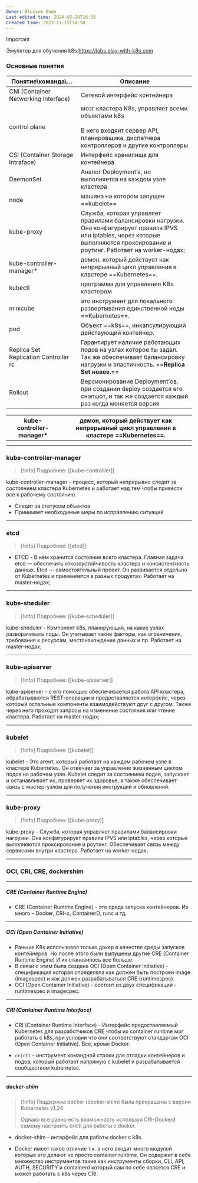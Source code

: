 ```yaml
---
Owner: Blossom Dude
Last edited time: 2024-05-26T16:36
Created time: 2023-11-15T14:58
---
```

> [!important]  
> Эмулятор для обучения k8s:https://labs.play-with-k8s.com  
  

### Основные понятия

| Понятие\команда\…                                     | Описание                                                                                                                                                                             |
| ----------------------------------------------------- | ------------------------------------------------------------------------------------------------------------------------------------------------------------------------------------ |
| CNI (Container Networking Interface)                  | Сетевой интерфейс контейнера                                                                                                                                                         |
| control plane                                         | мозг кластера K8s, управляет всеми объектами k8s  <br>  <br>В него входяит сервер API, планировщика, диспетчера контроллеров и другие контроллеры                                    |
| CSI (Container Storage Intraface)                     | Интерфейс хранилища для контейнера                                                                                                                                                   |
| DaemonSet                                             | Аналог Deployment’a, но выполняется на каждом узле кластера                                                                                                                          |
| node                                                  | машина на котором запущен ==kubelet==                                                                                                                                                |
| kube-proxy                                            | Служба, которая управляет правилами балансировки нагрузки. Она конфигурирует правила IPVS или iptables, через которые выполняются проксирование и роутинг. Работает на worker-нодах; |
| kube-controller-manager*                              | демон, который действует как непрерывный цикл управления в кластере ==Kubernetes==.                                                                                                  |
| kubectl                                               | программа для управления K8s кластером                                                                                                                                               |
| minicube                                              | это инструмент для локального развертывания единственной ноды ==Kubernetes==.                                                                                                        |
| pod                                                   | Объект ==k8s==, инкапсулирующий действующий контейнер.                                                                                                                               |
| Replica Set  <br>Replication Controller  <br>rc  <br> | Гарантирует наличие работающих подов на узлах которое ты задал. Так же обеспечивает балансировку нагрузки и эластичность. ==**Replica Set новее.**==                                 |
| Rollout                                               | Версионирование Deployment’ов, при создании deploy создается его снэпшот, и так же создается каждый раз когда меняется версия                                                        |

| kube-controller-manager* | демон, который действует как непрерывный цикл управления в кластере ==Kubernetes==. |
| ------------------------ | ----------------------------------------------------------------------------------- |
|                          |                                                                                     |
|                          |                                                                                     |
### kube-controller-manager
>[!info]
>Подробнее: [[kube-controlller]]


kube-controller-manager - процесс, который непрерывно следит за состоянием кластера Kubernetes и работает над тем чтобы привести все к рабочему состоянию. 
- Следит за статусом объектов
- Принимает необходимые меры по исправлению ситуаций

---
### etcd
>[!info]
>Подробнее: [[etcd]]

- ETCD - В нем хранится состояние всего кластера. Главная задача etcd — обеспечить отказоустойчивость кластера и консистентность данных. Etcd — самостоятельный проект. Он развивается отдельно от Kubernetes и применяется в разных продуктах. Работает на master-нодах;

---
### kube-sheduler

>[!info]
>Подробнее: [[kube-scheduler]]

kube-sheduler - Компонент k8s, планирующий, на каких узлах разворачивать поды. Он учитывает такие факторы, как ограничения, требования к ресурсам, местонахождение данных и пр. Работает на master-нодах;

---
### kube-apiserver

>[!info]
>Подробнее: [[kube-apiserver]]

kube-apiserver - с его помощью обеспечивается работа API кластера, обрабатываются REST-операции и предоставляется интерфейс, через который остальные компоненты взаимодействуют друг с другом. Также через него проходят запросы на изменение состояния или чтение кластера. Работает на master-нодах;

---
### kubelet

>[!info]
>Подробнее: [[kubelet]]

kubelet - Это агент, который работает на каждом рабочем узле в кластере Kubernetes. Он отвечает за управление жизненным циклом подов на рабочем узле. Kubelet следит за состоянием подов, запускает и останавливает их, проверяет их здоровье, а также обеспечивает связь с мастер-узлом для получения инструкций и обновлений.

---
### kube-proxy

>[!info]
>Подробнее: [[kube-proxy]]

kube-proxy - Служба, которая управляет правилами балансировки нагрузки. Она конфигурирует правила IPVS или iptables, через которые выполняются проксирование и роутинг. Обеспечивает связь между сервисами внутри кластера. Работает на worker-нодах;

---

### OCI, CRI, CRE, dockershim
---
##### CRE (Container Runtime Engine)

- CRE (Container Runtime Engine) - это среда запуска контейнеров. Их много - Docker, CRI-o, ContainerD, runc и тд.

----
##### OCI (Open Container Initiative)

- Раньше K8s использовал только докер в качестве среды запусков контейнеров. Но после этого были выпущены другие CRE (Container Runtime Engine) И их становилось все больше.  
- В связи с этим была создана OCI (Open Container Initiative) - спецификация которая определяла как должен быть построен image (imagespec) и как должен разрабатываться CRE (runtimespec).
- OCI (Open Container Initiative) -  состоит из двух спецификаций - runtimespec и imagecpec.

---
##### CRI (Container Runtime Interface)

- CRI (Container Runtime Interface) - Интерфейс предоставляемый Kubernetes для разработчиков CRE чтобы их container runtime мог работать с k8s, при условии что они соответствуют стандартам OCI (Open Container Initiative). Все, кроме Docker.

- `crictl` - инструмент командной строки для отладки контейнеров и подов, который работает напрямую с kubelet и разрабатывается сообществом kubernetes.

---
##### docker-shim

> [!Info] 
> Поддержка docker (docker-shim) была прекращена с версии Kubernetes v1.24
> 
> Однако все равно есть возможность используя CRI-Dockerd самому настроить crictl для работы с docker.
> 

- docker-shim - интерфейс для работы docker с k8s.

- Docker имеет такое отличие т.к. в него входит много модулей которые его делают не просто container runtime.  Он содержит в себе множество инструментов такие как инструменты сборки, CLI, API, AUTH, SECURITY и containerd который сам по себе является CRE и может работать с k8s через CRI.




